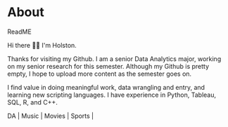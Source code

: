 # About
ReadME

Hi there 👋🏻 I'm Holston.

Thanks for visiting my Github. I am a senior Data Analytics major, working on my senior research for this semester. Although my Github is pretty empty, I hope to upload more content as the semester goes on. 

I find value in doing meaningful work, data wrangling and entry, and learning new scripting languages. I have experience in Python, Tableau, SQL, R, and C++.

DA |  Music | Movies | Sports |

